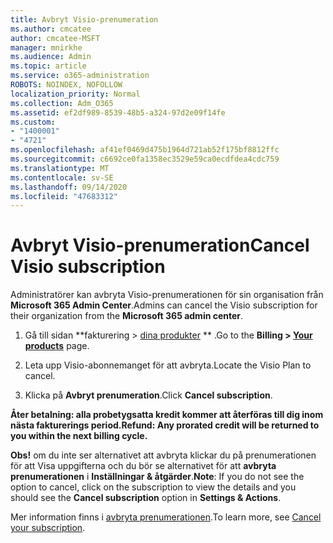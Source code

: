 ```yaml
---
title: Avbryt Visio-prenumeration
ms.author: cmcatee
author: cmcatee-MSFT
manager: mnirkhe
ms.audience: Admin
ms.topic: article
ms.service: o365-administration
ROBOTS: NOINDEX, NOFOLLOW
localization_priority: Normal
ms.collection: Adm_O365
ms.assetid: ef2df989-8539-48b5-a324-97d2e09f14fe
ms.custom:
- "1400001"
- "4721"
ms.openlocfilehash: af41ef0469d475b1964d721ab52f175bf8812ffc
ms.sourcegitcommit: c6692ce0fa1358ec3529e59ca0ecdfdea4cdc759
ms.translationtype: MT
ms.contentlocale: sv-SE
ms.lasthandoff: 09/14/2020
ms.locfileid: "47683312"
---
```

# <a name="cancel-visio-subscription"></a><span data-ttu-id="e6dc9-102">Avbryt Visio-prenumeration</span><span class="sxs-lookup"><span data-stu-id="e6dc9-102">Cancel Visio subscription</span></span>

<span data-ttu-id="e6dc9-103">Administratörer kan avbryta Visio-prenumerationen för sin organisation från **Microsoft 365 Admin Center**.</span><span class="sxs-lookup"><span data-stu-id="e6dc9-103">Admins can cancel the Visio subscription for their organization from the **Microsoft 365 admin center**.</span></span>

1. <span data-ttu-id="e6dc9-104">Gå till sidan \*\*fakturering > [dina produkter](https://go.microsoft.com/fwlink/p/?linkid=842054) \*\* .</span><span class="sxs-lookup"><span data-stu-id="e6dc9-104">Go to the **Billing > [Your products](https://go.microsoft.com/fwlink/p/?linkid=842054)** page.</span></span>

2. <span data-ttu-id="e6dc9-105">Leta upp Visio-abonnemanget för att avbryta.</span><span class="sxs-lookup"><span data-stu-id="e6dc9-105">Locate the Visio Plan to cancel.</span></span>

3. <span data-ttu-id="e6dc9-106">Klicka på **Avbryt prenumeration**.</span><span class="sxs-lookup"><span data-stu-id="e6dc9-106">Click **Cancel subscription**.</span></span>

<span data-ttu-id="e6dc9-107">**Åter betalning: alla probetygsatta kredit kommer att återföras till dig inom nästa fakturerings period.**</span><span class="sxs-lookup"><span data-stu-id="e6dc9-107">**Refund: Any prorated credit will be returned to you within the next billing cycle.**</span></span>

<span data-ttu-id="e6dc9-108">**Obs!** om du inte ser alternativet att avbryta klickar du på prenumerationen för att Visa uppgifterna och du bör se alternativet för att **avbryta prenumerationen** i **Inställningar & åtgärder**.</span><span class="sxs-lookup"><span data-stu-id="e6dc9-108">**Note**: If you do not see the option to cancel, click on the subscription to view the details and you should see the **Cancel subscription** option in **Settings & Actions**.</span></span>

<span data-ttu-id="e6dc9-109">Mer information finns i [avbryta prenumerationen](https://docs.microsoft.com/microsoft-365/commerce/subscriptions/cancel-your-subscription).</span><span class="sxs-lookup"><span data-stu-id="e6dc9-109">To learn more, see [Cancel your subscription](https://docs.microsoft.com/microsoft-365/commerce/subscriptions/cancel-your-subscription).</span></span>
